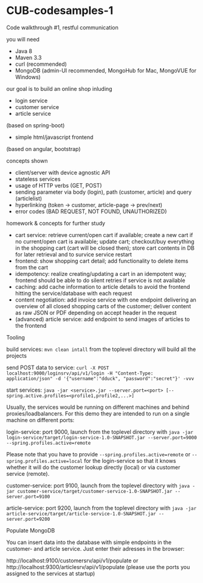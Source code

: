# CUB-codesamples-1

Code walkthrough #1, restful communication

you will need
- Java 8
- Maven 3.3
- curl (recommended)
- MongoDB (admin-UI recommended, MongoHub for Mac, MongoVUE for Windows)

our goal is to build an online shop inluding
- login service
- customer service
- article service

(based on spring-boot)

- simple html/javascript frontend

(based on angular, bootstrap)

concepts shown
- client/server with device agnostic API
- stateless services
- usage of HTTP verbs (GET, POST)
- sending parameter via body (login), path (customer, article) and query (articlelist)
- hyperlinking (token -> customer, article-page -> prev/next)
- error codes (BAD REQUEST, NOT FOUND, UNAUTHORIZED)

homework & concepts for further study
- cart service: retrieve current/open cart if available; create a new cart if no current/open cart is available; update cart; checkout/buy everything in the shopping cart (cart will be closed then); store cart contents in DB for later retrieval and to survice service restart
- frontend: show shopping cart detail; add functionality to delete items from the cart
- idempotency: realize creating/updating a cart in an idempotent way; frontend should be able to do silent retries if service is not available
- caching: add cache information to article details to avoid the frontend hitting the service/database with each request
- content negotiation: add invoice service with one endpoint delivering an overview of all closed shopping carts of the customer; deliver content as raw JSON or PDF depending on accept header in the request
- (advanced) article service: add endpoint to send images of articles to the frontend

Tooling

build services: `mvn clean intall` from the toplevel directory will build all the projects

send POST data to service: `curl -X POST localhost:9000/loginsrv/api/v1/login -H "Content-Type: application/json" -d '{"username":"dduck", "password":"secret"}' -vvv`

start services: `java -jar <service>.jar --server.port=<port> [--spring.active.profiles=<profile1,profile2,...>]`

Usually, the services would be running on different machines and behind proxies/loadbalancers. For this demo they are intended to run on a single machine on different ports:

login-service: port 9000, launch from the toplevel directory with `java -jar login-service/target/login-service-1.0-SNAPSHOT.jar --server.port=9000 --spring.profiles.active=remote`

Please note that you have to provide `--spring.profiles.active=remote` or `--spring.profiles.active=local` for the login-service so that it knows whether it will do the customer lookup directly (local) or via customer service (remote).

customer-service: port 9100, launch from the toplevel directory with `java -jar customer-service/target/customer-service-1.0-SNAPSHOT.jar --server.port=9100`

article-service: port 9200, launch from the toplevel directory with `java -jar article-service/target/article-service-1.0-SNAPSHOT.jar --server.port=9200`



Populate MongoDB

You can insert data into the database with simple endpoints in the customer- and article service. Just enter their adresses in the browser:

http://localhost:9100/customersrv/api/v1/populate or http://localhost:9300/articlesrv/api/v1/populate (please use the ports you assigned to the services at startup)
